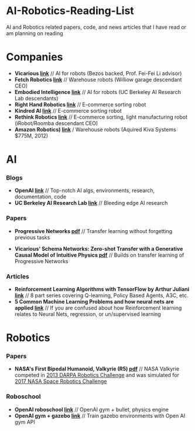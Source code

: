 # AI-Robotics-Reading-List
AI and Robotics related papers, code, and news articles that I have read or am planning on reading

# Companies
- **Vicarious [link](https://www.vicarious.com/)** // AI for robots (Bezos backed, Prof. Fei-Fei Li advisor)
- **Fetch Robotics [link](http://fetchrobotics.com/)** // Warehouse robots (Williow garage descendant CEO)
- **Embodied Intelligence [link](http://embody.ai/)** // AI for robots (UC Berkeley AI Research Lab descendants)
- **Right Hand Robotics [link](https://www.righthandrobotics.com/)** // E-commerce sorting robot
- **Kindred AI [link](https://www.kindred.ai/)** // E-commerce sorting robot
- **Rethink Robotics [link](http://www.rethinkrobotics.com/)** // E-commerce sorting, light manufacturing robot (iRobot/Roomba descendant CEO)
- **Amazon Robotics) [link](https://www.amazonrobotics.com/#/vision)** / Warehouse robots (Aquired Kiva Systems $775M, 2012)

# AI
### Blogs
- **OpenAI [link](https://openai.com/)** // Top-notch AI algs, environments, research, documentation, code
- **UC Berkeley AI Research Lab [link](http://bair.berkeley.edu/blog/)** // Bleeding edge AI research

### Papers
- **Progressive Networks [pdf](https://arxiv.org/pdf/1606.04671.pdf)** // Transfer learning without forgetting previous tasks

- **Vicarious' Schema Networks: Zero-shot Transfer with a Generative Causal Model of Intuitive Physics [pdf](https://www.vicarious.com/img/icml2017-schemas.pdf)** // Builds on transfer learning of Progressive Networks

### Articles
- **Reinforcement Learning Algorithms with TensorFlow by Arthur Juliani [link](https://medium.com/emergent-future/simple-reinforcement-learning-with-tensorflow-part-0-q-learning-with-tables-and-neural-networks-d195264329d0)** // 8 part series covering Q-learning, Policy Based Agents, A3C, etc.
- **5 Common Machine Learning Problems and how neural nets are applied [link](https://cs.stackexchange.com/questions/58131/are-neural-networks-a-type-of-reinforcement-learning-or-are-they-different)** // If you are confused about how Reinforcement learning relates to Neural Nets, regression, or un/supervised learning

# Robotics
### Papers
- **NASA's First Bipedal Humanoid, Valkyrie (R5) [pdf](https://pdfs.semanticscholar.org/f710/201366d7c59c5b8e3916856b0351031c33ea.pdf)** // NASA Valkyrie competed in [2013 DARPA Robotics Challenge](http://archive.darpa.mil/roboticschallengetrialsarchive/) and was simulated for [2017 NASA Space Robotics Challenge](https://www.nasa.gov/directorates/spacetech/centennial_challenges/space_robotics/index.html)
### Roboschool
- **OpenAI roboschool [link](https://blog.openai.com/roboschool/)** // OpenAI gym + bullet, physics engine
- **OpenAI gym + gazebo [link](https://github.com/erlerobot/gym-gazebo/)** // Train gazebo environments with Open AI gym API
